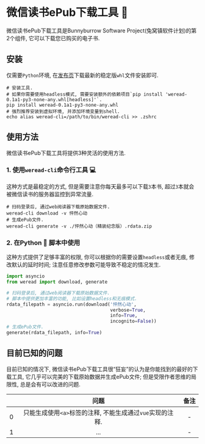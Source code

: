 # 微信读书ePub下载工具 🔧

微信读书ePub下载工具是Bunnyburrow Software Project(兔窝镇软件计划)的第2个组件, 它可以下载您已购买的电子书.

## 安装

仅需要`Python`环境, 在[发布页](https://github.com/sun1638650145/bunnyburrow-weread/releases)下载最新的稳定版`whl`文件安装即可.

```shell
# 安装工具.
# 如果你需要使用headless模式, 需要安装额外的依赖项目`pip install 'weread-0.1a1-py3-none-any.whl[headless]'`.
pip install weread-0.1a1-py3-none-any.whl
# 强烈推荐安装到虚拟环境, 并添加环境变量到shell.
echo alias weread-cli=/path/to/bin/weread-cli >> .zshrc
```

## 使用方法

微信读书ePub下载工具将提供3种灵活的使用方法.

### 1. 使用`weread-cli`命令行工具 💻 

这种方式是最稳定的方式, 但是需要注意你每天最多可以下载`3`本书, 超过`3`本就会被微信读书的服务器监控到异常流量.

```shell
# 扫码登录后, 通过web阅读器下载原始数据文件.
weread-cli download -v 怦然心动
# 生成ePub文件.
weread-cli generate -v ./怦然心动（精装纪念版）.rdata.zip
```

### 2. 在Python 🐍 脚本中使用

这种方式提供了足够丰富的权限, 你可以根据你的需要设置`headless`或者无痕, 修改默认的延时时间; 注意任意修改参数可能导致不稳定的情况发生.

```python
import asyncio
from weread import download, generate

# 扫码登录后, 通过web阅读器下载原始数据文件.
# 脚本中提供更加丰富的功能, 比如设置headless和无痕模式.
rdata_filepath = asyncio.run(download('怦然心动',
                                      verbose=True,
                                      info=True, 
                                      incognito=False))
# 生成ePub文件.
generate(rdata_filepath, info=True)
```

## 目前已知的问题

目前已知的情况下, 微信读书ePub下载工具很“狂妄”的认为是你能找到的最好的下载工具, 它几乎可以完美的下载原始数据并生成ePub文件; 但是受限作者思维的局限性, 总是会有可以改进的问题.

|      |                           问题                            | 备注 |
| :--: | :-------------------------------------------------------: | :--: |
|  0   | 只能生成使用`<a>`标签的注释, 不能生成通过`vue`实现的注释. |  -   |
|  1   |                            ...                            |  -   |